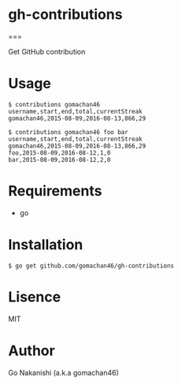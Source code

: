 # gh-contributions

===

Get GitHub contribution

# Usage

```
$ contributions gomachan46
username,start,end,total,currentStreak
gomachan46,2015-08-09,2016-08-13,866,29
```

```
$ contributions gomachan46 foo bar
username,start,end,total,currentStreak
gomachan46,2015-08-09,2016-08-13,866,29
foo,2015-08-09,2016-08-12,1,0
bar,2015-08-09,2016-08-12,2,0
```

# Requirements

* go

# Installation

```
$ go get github.com/gomachan46/gh-contributions
```

# Lisence

MIT

# Author

Go Nakanishi (a.k.a gomachan46)
